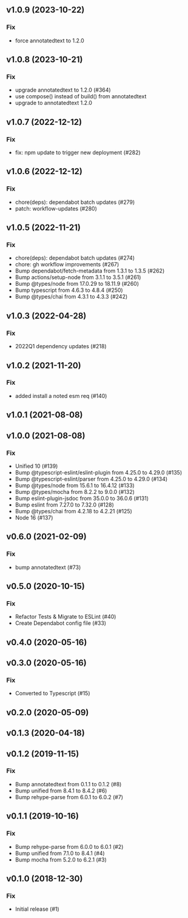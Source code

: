 ## v1.0.9 (2023-10-22)

### Fix

- force annotatedtext to 1.2.0

## v1.0.8 (2023-10-21)

### Fix

- upgrade annotatedtext to 1.2.0 (#364)
- use compose() instead of build() from annotatedtext
- upgrade to annotatedtext 1.2.0

## v1.0.7 (2022-12-12)

### Fix

- fix: npm update to trigger new deployment (#282)

## v1.0.6 (2022-12-12)

### Fix

- chore(deps): dependabot batch updates (#279)
- patch: workflow-updates (#280)

## v1.0.5 (2022-11-21)

### Fix

- chore(deps): dependabot batch updates (#274)
- chore: gh workflow improvements (#267)
- Bump dependabot/fetch-metadata from 1.3.1 to 1.3.5 (#262)
- Bump actions/setup-node from 3.1.1 to 3.5.1 (#261)
- Bump @types/node from 17.0.29 to 18.11.9 (#260)
- Bump typescript from 4.6.3 to 4.8.4 (#250)
- Bump @types/chai from 4.3.1 to 4.3.3 (#242)

## v1.0.3 (2022-04-28)

### Fix

- 2022Q1 dependency updates (#218)

## v1.0.2 (2021-11-20)

### Fix

- added install a noted esm req (#140)

## v1.0.1 (2021-08-08)

## v1.0.0 (2021-08-08)

### Fix

- Unified 10 (#139)
- Bump @typescript-eslint/eslint-plugin from 4.25.0 to 4.29.0 (#135)
- Bump @typescript-eslint/parser from 4.25.0 to 4.29.0 (#134)
- Bump @types/node from 15.6.1 to 16.4.12 (#133)
- Bump @types/mocha from 8.2.2 to 9.0.0 (#132)
- Bump eslint-plugin-jsdoc from 35.0.0 to 36.0.6 (#131)
- Bump eslint from 7.27.0 to 7.32.0 (#128)
- Bump @types/chai from 4.2.18 to 4.2.21 (#125)
- Node 16 (#137)

## v0.6.0 (2021-02-09)

### Fix

- bump annotatedtext (#73)

## v0.5.0 (2020-10-15)

### Fix

- Refactor Tests & Migrate to ESLint (#40)
- Create Dependabot config file (#33)

## v0.4.0 (2020-05-16)

## v0.3.0 (2020-05-16)

### Fix

- Converted to Typescript (#15)

## v0.2.0 (2020-05-09)

## v0.1.3 (2020-04-18)

## v0.1.2 (2019-11-15)

### Fix

- Bump annotatedtext from 0.1.1 to 0.1.2 (#8)
- Bump unified from 8.4.1 to 8.4.2 (#6)
- Bump rehype-parse from 6.0.1 to 6.0.2 (#7)

## v0.1.1 (2019-10-16)

### Fix

- Bump rehype-parse from 6.0.0 to 6.0.1 (#2)
- Bump unified from 7.1.0 to 8.4.1 (#4)
- Bump mocha from 5.2.0 to 6.2.1 (#3)

## v0.1.0 (2018-12-30)

### Fix

- Initial release (#1)
